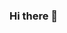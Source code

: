 ### Hi there 👋

<!--
**AllaKaplia/AllaKaplia** is a ✨ _special_ ✨ repository because its `README.md` (this file) appears on your GitHub profile.

- 🌱 I’m currently learning TypeScript
- 👯 I’m looking to collaborate on Serverless Team
- 💬🤗 Ask me about development
- 🙋‍♀️ I'm open for proposition :raising_hands:
- 📫 How to reach me: write me to email "kaplia.alla18@gmail.com" or https://www.linkedin.com/in/alla-kaplia/
- ⚡ Fun fact:  
I’m interested in IT technologies;
history Ukraine :flag_ukraine:;
sport :ping_pong:, :badminton:, :bullseye:;
mountans :mountain: :snow_capped_mountain: 
-->
